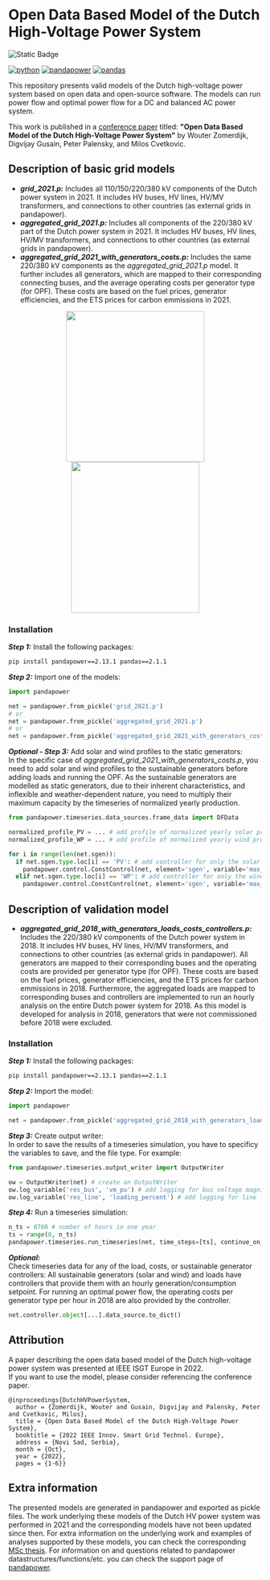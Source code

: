 # Open Data Based Model of the Dutch High-Voltage Power System

![Static Badge](https://img.shields.io/badge/MADE_WITH-PYTHON_%26_PANDAPOWER-orange?style=for-the-badge)

[![python](https://img.shields.io/badge/python-3.10.13-blue.svg)](https://www.python.org/)
[![pandapower](https://img.shields.io/badge/pandapower-2.13.1-blue.svg)](https://pypi.org/project/pandapower/2.13.1/)
[![pandas](https://img.shields.io/badge/pandas-2.1.1-blue.svg)](https://pypi.org/project/pandas/2.1.1/)

This repository presents valid models of the Dutch high-voltage power system based on open data and open-source software. The models can run power flow and optimal power flow for a DC and balanced AC power system. 

This work is published in a [conference paper](https://ieeexplore.ieee.org/document/9960703) titled: **"Open Data Based Model of the Dutch High-Voltage Power System"** by Wouter Zomerdijk, Digvijay Gusain, Peter Palensky, and Milos Cvetkovic.

## Description of basic grid models
* **_grid_2021.p:_** Includes all 110/150/220/380 kV components of the Dutch power system in 2021. It includes HV buses, HV lines, HV/MV transformers, and connections to other countries (as external grids in pandapower).
* **_aggregated_grid_2021.p:_** Includes all components of the 220/380 kV part of the Dutch power system in 2021. It includes HV buses, HV lines, HV/MV transformers, and connections to other countries (as external grids in pandapower).
* **_aggregated_grid_2021_with_generators_costs.p:_** Includes the same 220/380 kV components as the _aggregated_grid_2021.p_ model. It further includes all generators, which are mapped to their corresponding connecting buses, and the average operating costs per generator type (for OPF). These costs are based on the fuel prices, generator efficiencies, and the ETS prices for carbon emmissions in 2021.

<div align="center">
  <img src="https://github.com/WZomerdijk/Dutch-HV-Power-System/assets/122889461/d6a7e107-c43c-4351-a452-1b0e36c452e7" width="275" height="300">
  <img src="https://github.com/WZomerdijk/Dutch-HV-Power-System/assets/122889461/4f6dbe9d-ebc5-48d3-aec4-07462496769b" width="255" height="300">
</div>

### Installation

***Step 1:*** Install the following packages:  
```bash
pip install pandapower==2.13.1 pandas==2.1.1
```

***Step 2:*** Import one of the models:  
```python
import pandapower

net = pandapower.from_pickle('grid_2021.p')
# or
net = pandapower.from_pickle('aggregated_grid_2021.p')
# or
net = pandapower.from_pickle('aggregated_grid_2021_with_generators_costs.p')
```

***Optional - Step 3:*** Add solar and wind profiles to the static generators:  
In the specific case of _aggregated_grid_2021_with_generators_costs.p_, you need to add solar and wind profiles to the sustainable generators before adding loads and running the OPF. As the sustainable generators are modelled as static generators, due to their inherent characteristics, and inflexible and weather-dependent nature, you need to multiply their maximum capacity by the timeseries of normalized yearly production.
```python
from pandapower.timeseries.data_sources.frame_data import DFData

normalized_profile_PV = ... # add profile of normalized yearly solar production
normalized_profile_WP = ... # add profile of normalized yearly wind production

for i in range(len(net.sgen)):
  if net.sgen.type.loc[i] == 'PV': # add controller for only the solar elements
    pandapower.control.ConstControl(net, element='sgen', variable='max_p_mw', element_index=i, data_source=DFData(net.sgen.p_mw[i] * normalized_profile_PV))
  elif net.sgen.type.loc[i] == 'WP': # add controller for only the wind elements
    pandapower.control.ConstControl(net, element='sgen', variable='max_p_mw', element_index=i, data_source=DFData(net.sgen.p_mw[i] * normalized_profile_WP))
```

## Description of validation model
- **_aggregated_grid_2018_with_generators_loads_costs_controllers.p:_** Includes the 220/380 kV components of the Dutch power system in 2018. It includes HV buses, HV lines, HV/MV transformers, and connections to other countries (as external grids in pandapower). All generators are mapped to their corresponding buses and the operating costs are provided per generator type (for OPF). These costs are based on the fuel prices, generator efficiencies, and the ETS prices for carbon emmissions in 2018. Furthermore, the aggregated loads are mapped to corresponding buses and controllers are implemented to run an hourly analysis on the entire Dutch power system for 2018. As this model is developed for analysis in 2018, generators that were not commissioned before 2018 were excluded.

### Installation

***Step 1:*** Install the following packages:  
```bash
pip install pandapower==2.13.1 pandas==2.1.1
```

***Step 2:*** Import the model:  
```python
import pandapower

net = pandapower.from_pickle('aggregated_grid_2018_with_generators_loads_costs_controllers.p')
```

***Step 3:*** Create output writer:  
In order to save the results of a timeseries simulation, you have to specificy the variables to save, and the file type. For example:
```python
from pandapower.timeseries.output_writer import OutputWriter

ow = OutputWriter(net) # create an OutputWriter
ow.log_variable('res_bus', 'vm_pu') # add logging for bus voltage magnitudes
ow.log_variable('res_line', 'loading_percent') # add logging for line loadings in percent
```

***Step 4:*** Run a timeseries simulation:
```python
n_ts = 8760 # number of hours in one year
ts = range(0, n_ts)
pandapower.timeseries.run_timeseries(net, time_steps=[ts], continue_on_divergence=True, run = pp.rundcopp)
```

***Optional:***  
Check timeseries data for any of the load, costs, or sustainable generator controllers:
All sustainable generators (solar and wind) and loads have controllers that provide them with an hourly generation/consumption setpoint. For running an optimal power flow, the operating costs per generator type per hour in 2018 are also provided by the controller. 
```python
net.controller.object[...].data_source.to_dict()
```

## Attribution
A paper describing the open data based model of the Dutch high-voltage power system was presented at IEEE ISGT Europe in 2022.  
If you want to use the model, please consider referencing the conference paper.
```
@inproceedings{DutchHVPowerSystem,
  author = {Zomerdijk, Wouter and Gusain, Digvijay and Palensky, Peter and Cvetkovic, Milos},
  title = {Open Data Based Model of the Dutch High-Voltage Power System}, 
  booktitle = {2022 IEEE Innov. Smart Grid Technol. Europe}, 
  address = {Novi Sad, Serbia},
  month = {Oct},
  year = {2022},
  pages = {1-6}}
```

## Extra information
The presented models are generated in pandapower and exported as pickle files.
The work underlying these models of the Dutch HV power system was performed in 2021 and the corresponding models have not been updated since then. For extra information on the underlying work and examples of analyses supported by these models, you can check the corresponding [MSc thesis](http://resolver.tudelft.nl/uuid:b9d69d1b-d2bf-4ce0-acc6-97171cde3568). For information on and questions related to pandapower datastructures/functions/etc. you can check the support page of [pandapower](https://pandapower.readthedocs.io/en/v2.13.1).  
